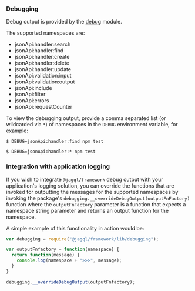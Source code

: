 
### Debugging

Debug output is provided by the [debug](https://www.npmjs.com/package/debug) module.

The supported namespaces are:

 - jsonApi:handler:search
 - jsonApi:handler:find
 - jsonApi:handler:create
 - jsonApi:handler:delete
 - jsonApi:handler:update
 - jsonApi:validation:input
 - jsonApi:validation:output
 - jsonApi:include
 - jsonApi:filter
 - jsonApi:errors
 - jsonApi:requestCounter


To view the debugging output, provide a comma separated list (or wildcarded via `*`) of namespaces in the `DEBUG` environment variable, for example:
```
$ DEBUG=jsonApi:handler:find npm test
```
```
$ DEBUG=jsonApi:handler:* npm test
```

### Integration with application logging

If you wish to integrate `@jagql/framework` debug output with your application's logging solution, you can override the functions that are invoked for outputting the messages for the supported namespaces by invoking the package's `debugging.__overrideDebugOutput(outputFnFactory)` function where the `outputFnFactory` parameter is a function that expects a namespace string parameter and returns an output function for the namespace.

A simple example of this functionality in action would be:

```javascript
var debugging = require("@jagql/framework/lib/debugging");

var outputFnfactory = function(namespace) {
  return function(message) {
    console.log(namespace + ">>>", message);
  }
}

debugging.__overrideDebugOutput(outputFnfactory);
```
